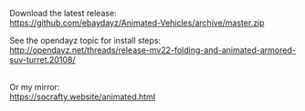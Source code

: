Download the latest release:<br/>
https://github.com/ebaydayz/Animated-Vehicles/archive/master.zip<br/>

See the opendayz topic for install steps:<br/>
http://opendayz.net/threads/release-mv22-folding-and-animated-armored-suv-turret.20108/<br/><br />

Or my mirror:<br />
https://socrafty.website/animated.html<br />

